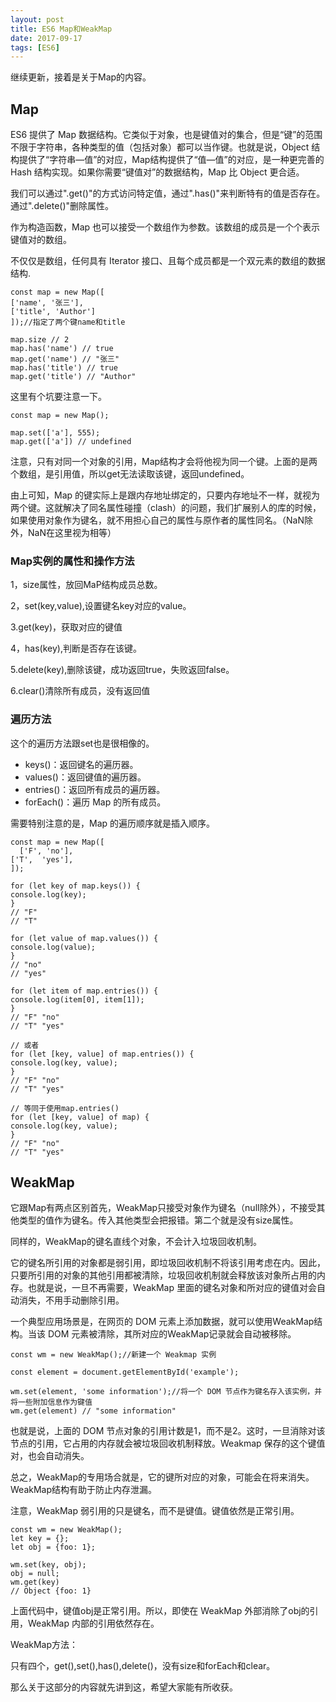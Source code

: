 ```yaml
---
layout: post
title: ES6 Map和WeakMap
date: 2017-09-17
tags: [ES6]
---
```


继续更新，接着是关于Map的内容。

## Map 

ES6 提供了 Map 数据结构。它类似于对象，也是键值对的集合，但是“键”的范围不限于字符串，各种类型的值（包括对象）都可以当作键。也就是说，Object 结构提供了“字符串—值”的对应，Map结构提供了“值—值”的对应，是一种更完善的 Hash 结构实现。如果你需要“键值对”的数据结构，Map 比 Object 更合适。

我们可以通过".get()"的方式访问特定值，通过".has()"来判断特有的值是否存在。通过".delete()"删除属性。

作为构造函数，Map 也可以接受一个数组作为参数。该数组的成员是一个个表示键值对的数组。

不仅仅是数组，任何具有 Iterator 接口、且每个成员都是一个双元素的数组的数据结构.

    const map = new Map([
    ['name', '张三'],
    ['title', 'Author']
    ]);//指定了两个键name和title

    map.size // 2
    map.has('name') // true
    map.get('name') // "张三"
    map.has('title') // true
    map.get('title') // "Author"

这里有个坑要注意一下。

    const map = new Map();

    map.set(['a'], 555);
    map.get(['a']) // undefined

注意，只有对同一个对象的引用，Map结构才会将他视为同一个键。上面的是两个数组，是引用值，所以get无法读取该键，返回undefined。

由上可知，Map 的键实际上是跟内存地址绑定的，只要内存地址不一样，就视为两个键。这就解决了同名属性碰撞（clash）的问题，我们扩展别人的库的时候，如果使用对象作为键名，就不用担心自己的属性与原作者的属性同名。（NaN除外，NaN在这里视为相等）


### Map实例的属性和操作方法

1，size属性，放回MaP结构成员总数。

2，set(key,value),设置键名key对应的value。

3.get(key)，获取对应的键值

4，has(key),判断是否存在该键。

5.delete(key),删除该键，成功返回true，失败返回false。

6.clear()清除所有成员，没有返回值

### 遍历方法

这个的遍历方法跟set也是很相像的。

- keys()：返回键名的遍历器。
- values()：返回键值的遍历器。
- entries()：返回所有成员的遍历器。
- forEach()：遍历 Map 的所有成员。
 
需要特别注意的是，Map 的遍历顺序就是插入顺序。

    const map = new Map([
      ['F', 'no'],
    ['T',  'yes'],
    ]);

    for (let key of map.keys()) {
    console.log(key);
    }
    // "F"
    // "T"

    for (let value of map.values()) {
    console.log(value);
    }
    // "no"
    // "yes"

    for (let item of map.entries()) {
    console.log(item[0], item[1]);
    }
    // "F" "no"
    // "T" "yes"

    // 或者
    for (let [key, value] of map.entries()) {
    console.log(key, value);
    }
    // "F" "no"
    // "T" "yes"

    // 等同于使用map.entries()
    for (let [key, value] of map) {
    console.log(key, value);
    }
    // "F" "no"
    // "T" "yes"


## WeakMap

它跟Map有两点区别首先，WeakMap只接受对象作为键名（null除外），不接受其他类型的值作为键名。传入其他类型会把报错。第二个就是没有size属性。

同样的，WeakMap的键名直线个对象，不会计入垃圾回收机制。

它的键名所引用的对象都是弱引用，即垃圾回收机制不将该引用考虑在内。因此，只要所引用的对象的其他引用都被清除，垃圾回收机制就会释放该对象所占用的内存。也就是说，一旦不再需要，WeakMap 里面的键名对象和所对应的键值对会自动消失，不用手动删除引用。

一个典型应用场景是，在网页的 DOM 元素上添加数据，就可以使用WeakMap结构。当该 DOM 元素被清除，其所对应的WeakMap记录就会自动被移除。

    const wm = new WeakMap();//新建一个 Weakmap 实例

    const element = document.getElementById('example');

    wm.set(element, 'some information');//将一个 DOM 节点作为键名存入该实例，并将一些附加信息作为键值
    wm.get(element) // "some information"

也就是说，上面的 DOM 节点对象的引用计数是1，而不是2。这时，一旦消除对该节点的引用，它占用的内存就会被垃圾回收机制释放。Weakmap 保存的这个键值对，也会自动消失。

总之，WeakMap的专用场合就是，它的键所对应的对象，可能会在将来消失。WeakMap结构有助于防止内存泄漏。

注意，WeakMap 弱引用的只是键名，而不是键值。键值依然是正常引用。

    const wm = new WeakMap();
    let key = {};
    let obj = {foo: 1};

    wm.set(key, obj);
    obj = null;
    wm.get(key)
    // Object {foo: 1}

上面代码中，键值obj是正常引用。所以，即使在 WeakMap 外部消除了obj的引用，WeakMap 内部的引用依然存在。

WeakMap方法：

只有四个，get(),set(),has(),delete()，没有size和forEach和clear。

那么关于这部分的内容就先讲到这，希望大家能有所收获。
